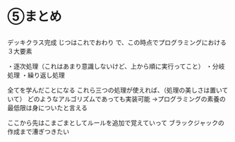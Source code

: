 # ⑤まとめ

## 


デッキクラス完成
じつはこれでおわり
で、この時点でプログラミングにおける３大要素

・逐次処理（これはあまり意識しないけど、上から順に実行ってこと）
・分岐処理
・繰り返し処理

全てを学んだことになる
これら三つの処理が使えれば、（処理の美しさは置いていて）
どのようなアルゴリズムであっても実装可能
→プログラミングの素養の最低限は身についたと言える


ここから先はこまごまとしてルールを追加で覚えていって
ブラックジャックの作成まで漕ぎつきたい